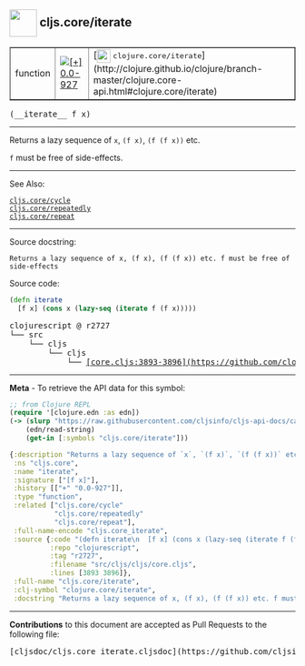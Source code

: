 ## <img width="48px" valign="middle" src="http://i.imgur.com/Hi20huC.png"> cljs.core/iterate

 <table border="1">
<tr>

<td>function</td>
<td><a href="https://github.com/cljsinfo/cljs-api-docs/tree/0.0-927"><img valign="middle" alt="[+] 0.0-927" src="https://img.shields.io/badge/+-0.0--927-lightgrey.svg"></a> </td>
<td>
[<img height="24px" valign="middle" src="http://i.imgur.com/1GjPKvB.png"> <samp>clojure.core/iterate</samp>](http://clojure.github.io/clojure/branch-master/clojure.core-api.html#clojure.core/iterate)
</td>
</tr>
</table>

 <samp>
(__iterate__ f x)<br>
</samp>

---

Returns a lazy sequence of `x`, `(f x)`, `(f (f x))` etc.

`f` must be free of side-effects.

---


See Also:

[`cljs.core/cycle`](cljs.core_cycle.md)<br>
[`cljs.core/repeatedly`](cljs.core_repeatedly.md)<br>
[`cljs.core/repeat`](cljs.core_repeat.md)<br>

---

Source docstring:

```
Returns a lazy sequence of x, (f x), (f (f x)) etc. f must be free of side-effects
```

Source code:

```clj
(defn iterate
  [f x] (cons x (lazy-seq (iterate f (f x)))))
```

 <pre>
clojurescript @ r2727
└── src
    └── cljs
        └── cljs
            └── <ins>[core.cljs:3893-3896](https://github.com/clojure/clojurescript/blob/r2727/src/cljs/cljs/core.cljs#L3893-L3896)</ins>
</pre>


---

__Meta__ - To retrieve the API data for this symbol:

```clj
;; from Clojure REPL
(require '[clojure.edn :as edn])
(-> (slurp "https://raw.githubusercontent.com/cljsinfo/cljs-api-docs/catalog/cljs-api.edn")
    (edn/read-string)
    (get-in [:symbols "cljs.core/iterate"]))
```

```clj
{:description "Returns a lazy sequence of `x`, `(f x)`, `(f (f x))` etc.\n\n`f` must be free of side-effects.",
 :ns "cljs.core",
 :name "iterate",
 :signature ["[f x]"],
 :history [["+" "0.0-927"]],
 :type "function",
 :related ["cljs.core/cycle"
           "cljs.core/repeatedly"
           "cljs.core/repeat"],
 :full-name-encode "cljs.core_iterate",
 :source {:code "(defn iterate\n  [f x] (cons x (lazy-seq (iterate f (f x)))))",
          :repo "clojurescript",
          :tag "r2727",
          :filename "src/cljs/cljs/core.cljs",
          :lines [3893 3896]},
 :full-name "cljs.core/iterate",
 :clj-symbol "clojure.core/iterate",
 :docstring "Returns a lazy sequence of x, (f x), (f (f x)) etc. f must be free of side-effects"}

```

---

__Contributions__ to this document are accepted as Pull Requests to the following file:

 <pre>
[cljsdoc/cljs.core_iterate.cljsdoc](https://github.com/cljsinfo/cljs-api-docs/blob/master/cljsdoc/cljs.core_iterate.cljsdoc)
</pre>

